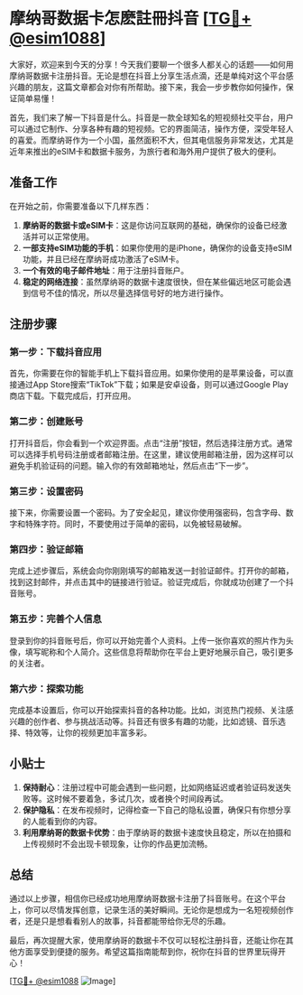 # 摩纳哥数据卡怎麽註冊抖音 [[TG💪+ @esim1088](https://t.me/s/esim1088)]

大家好，欢迎来到今天的分享！今天我们要聊一个很多人都关心的话题——如何用摩纳哥数据卡注册抖音。无论是想在抖音上分享生活点滴，还是单纯对这个平台感兴趣的朋友，这篇文章都会对你有所帮助。接下来，我会一步步教你如何操作，保证简单易懂！

首先，我们来了解一下抖音是什么。抖音是一款全球知名的短视频社交平台，用户可以通过它制作、分享各种有趣的短视频。它的界面简洁，操作方便，深受年轻人的喜爱。而摩纳哥作为一个小国，虽然面积不大，但其电信服务非常发达，尤其是近年来推出的eSIM卡和数据卡服务，为旅行者和海外用户提供了极大的便利。

## 准备工作

在开始之前，你需要准备以下几样东西：

1. **摩纳哥的数据卡或eSIM卡**：这是你访问互联网的基础，确保你的设备已经激活并可以正常使用。
2. **一部支持eSIM功能的手机**：如果你使用的是iPhone，确保你的设备支持eSIM功能，并且已经在摩纳哥成功激活了eSIM卡。
3. **一个有效的电子邮件地址**：用于注册抖音账户。
4. **稳定的网络连接**：虽然摩纳哥的数据卡速度很快，但在某些偏远地区可能会遇到信号不佳的情况，所以尽量选择信号好的地方进行操作。

## 注册步骤

### 第一步：下载抖音应用

首先，你需要在你的智能手机上下载抖音应用。如果你使用的是苹果设备，可以直接通过App Store搜索“TikTok”下载；如果是安卓设备，则可以通过Google Play商店下载。下载完成后，打开应用。

### 第二步：创建账号

打开抖音后，你会看到一个欢迎界面。点击“注册”按钮，然后选择注册方式。通常可以选择手机号码注册或者邮箱注册。在这里，建议使用邮箱注册，因为这样可以避免手机验证码的问题。输入你的有效邮箱地址，然后点击“下一步”。

### 第三步：设置密码

接下来，你需要设置一个密码。为了安全起见，建议你使用强密码，包含字母、数字和特殊字符。同时，不要使用过于简单的密码，以免被轻易破解。

### 第四步：验证邮箱

完成上述步骤后，系统会向你刚刚填写的邮箱发送一封验证邮件。打开你的邮箱，找到这封邮件，并点击其中的链接进行验证。验证完成后，你就成功创建了一个抖音账号。

### 第五步：完善个人信息

登录到你的抖音账号后，你可以开始完善个人资料。上传一张你喜欢的照片作为头像，填写昵称和个人简介。这些信息将帮助你在平台上更好地展示自己，吸引更多的关注者。

### 第六步：探索功能

完成基本设置后，你可以开始探索抖音的各种功能。比如，浏览热门视频、关注感兴趣的创作者、参与挑战活动等。抖音还有很多有趣的功能，比如滤镜、音乐选择、特效等，让你的视频更加丰富多彩。

## 小贴士

1. **保持耐心**：注册过程中可能会遇到一些问题，比如网络延迟或者验证码发送失败等。这时候不要着急，多试几次，或者换个时间段再试。
2. **保护隐私**：在发布视频时，记得检查一下自己的隐私设置，确保只有你想分享的人能看到你的内容。
3. **利用摩纳哥的数据卡优势**：由于摩纳哥的数据卡速度快且稳定，所以在拍摄和上传视频时不会出现卡顿现象，让你的作品更加流畅。

## 总结

通过以上步骤，相信你已经成功地用摩纳哥数据卡注册了抖音账号。在这个平台上，你可以尽情发挥创意，记录生活的美好瞬间。无论你是想成为一名短视频创作者，还是只是想看看别人的故事，抖音都能带给你无尽的乐趣。

最后，再次提醒大家，使用摩纳哥的数据卡不仅可以轻松注册抖音，还能让你在其他方面享受到便捷的服务。希望这篇指南能帮到你，祝你在抖音的世界里玩得开心！

[[TG💪+ @esim1088](https://t.me/s/esim1088) ![Image](https://i.postimg.cc/4NQfJmqS/Snipaste-2025-05-13-00-14-12.png)]